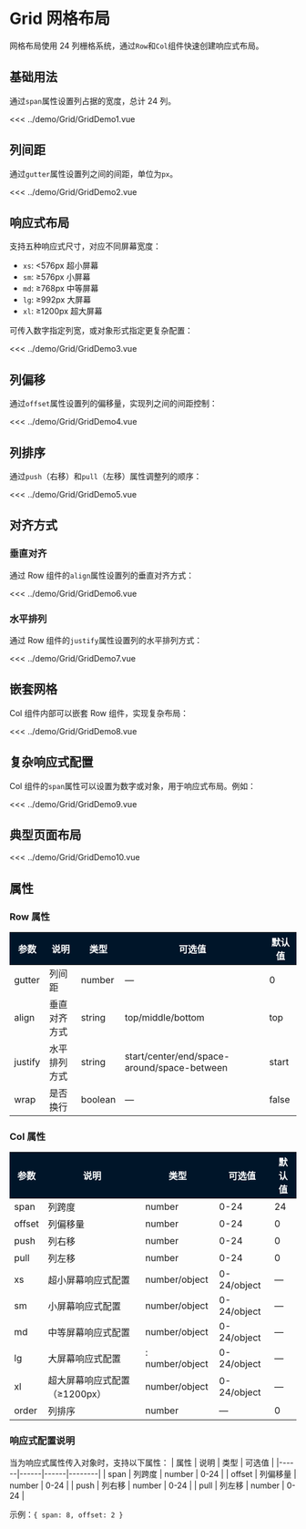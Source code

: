 # Grid 网格布局

<script setup>
import GridDemo1 from '../demo/Grid/GridDemo1.vue';
import GridDemo2 from '../demo/Grid/GridDemo2.vue';
import GridDemo3 from '../demo/Grid/GridDemo3.vue';
import GridDemo4 from '../demo/Grid/GridDemo4.vue';
import GridDemo5 from '../demo/Grid/GridDemo5.vue';
import GridDemo6 from '../demo/Grid/GridDemo6.vue';
import GridDemo7 from '../demo/Grid/GridDemo7.vue';
import GridDemo8 from '../demo/Grid/GridDemo8.vue';
import GridDemo9 from '../demo/Grid/GridDemo9.vue';
import GridDemo10 from '../demo/Grid/GridDemo10.vue';
</script>

网格布局使用 24 列栅格系统，通过`Row`和`Col`组件快速创建响应式布局。

## 基础用法

通过`span`属性设置列占据的宽度，总计 24 列。

<style>
  :root{
    --bg-color-1:rgba(100, 100, 100, 0.05);
    --border-1:1px solid rgba(231, 231, 231, 0.125);
  }
  
    .x-col{
        background:rgb(148, 148, 255); 
    }

    .demo-box{
      display: flex;
      align-items: center;
      justify-content: center;
      color:var(--color-text-1);
      background:hsl(217.2 91.2% 59.8%);
      border:1px solid hsla(200.6,94.4%,86.1%,0.5);
      background:var(--color-bg);
      border:1px solid var(--color-default);
      color:var(--color-default);
      padding:10px;
      margin:1px 1px;
    }
</style>

<Demo>
<GridDemo1/>
</Demo>

<CollapsibleCode>

<<< ../demo/Grid/GridDemo1.vue

</CollapsibleCode>

## 列间距

通过`gutter`属性设置列之间的间距，单位为`px`。

<Demo>
<GridDemo2/>
</Demo>

<CollapsibleCode>

<<< ../demo/Grid/GridDemo2.vue

</CollapsibleCode>

## 响应式布局

支持五种响应式尺寸，对应不同屏幕宽度：

- `xs`: <576px 超小屏幕
- `sm`: ≥576px 小屏幕
- `md`: ≥768px 中等屏幕
- `lg`: ≥992px 大屏幕
- `xl`: ≥1200px 超大屏幕

可传入数字指定列宽，或对象形式指定更复杂配置：

<Demo>
<GridDemo3/>
</Demo>

<CollapsibleCode>

<<< ../demo/Grid/GridDemo3.vue

</CollapsibleCode>

## 列偏移

通过`offset`属性设置列的偏移量，实现列之间的间距控制：

<Demo>
<GridDemo4/>
</Demo>

<CollapsibleCode>

<<< ../demo/Grid/GridDemo4.vue

</CollapsibleCode>

## 列排序

通过`push`（右移）和`pull`（左移）属性调整列的顺序：
<Demo>
<GridDemo5/>
</Demo>

<CollapsibleCode>

<<< ../demo/Grid/GridDemo5.vue

</CollapsibleCode>

## 对齐方式

### 垂直对齐

通过 Row 组件的`align`属性设置列的垂直对齐方式：
<Demo>
<GridDemo6/>
</Demo>

<CollapsibleCode>

<<< ../demo/Grid/GridDemo6.vue

</CollapsibleCode>

### 水平排列

通过 Row 组件的`justify`属性设置列的水平排列方式：
<Demo>
<GridDemo7/>
</Demo>

<CollapsibleCode>

<<< ../demo/Grid/GridDemo7.vue

</CollapsibleCode>

## 嵌套网格

Col 组件内部可以嵌套 Row 组件，实现复杂布局：
<Demo>
<GridDemo8/>
</Demo>

<CollapsibleCode>

<<< ../demo/Grid/GridDemo8.vue

</CollapsibleCode>

## 复杂响应式配置

Col 组件的`span`属性可以设置为数字或对象，用于响应式布局。例如：
<Demo>
<GridDemo9/>
</Demo>

<CollapsibleCode>

<<< ../demo/Grid/GridDemo9.vue

</CollapsibleCode>

## 典型页面布局

<Demo>
<GridDemo10/>
</Demo>

<style scoped>
.page-layout {
  /* min-height: 100vh; */
}

.header, .footer {
  background: #001529;
  color: white;
  text-align: center;
  padding: 20px;
}

.sidebar, .right-sidebar {
  background:rgb(250, 250, 250);
  min-height: 400px;
  padding: 20px;
  border: 1px solid rgb(228, 228, 231);
}

.main-content {
  background: white;
  min-height: 400px;
  padding: 20px;
  border: 1px solid rgb(228, 228, 231);
}
</style>

<CollapsibleCode>

<<< ../demo/Grid/GridDemo10.vue

</CollapsibleCode>

## 属性

### Row 属性

| 参数    | 说明         | 类型    | 可选值                                      | 默认值 |
| ------- | ------------ | ------- | ------------------------------------------- | ------ |
| gutter  | 列间距       | number  | —                                           | 0      |
| align   | 垂直对齐方式 | string  | top/middle/bottom                           | top    |
| justify | 水平排列方式 | string  | start/center/end/space-around/space-between | start  |
| wrap    | 是否换行     | boolean | —                                           | false  |

### Col 属性

| 参数   | 说明                          | 类型            | 可选值      | 默认值 |
| ------ | ----------------------------- | --------------- | ----------- | ------ |
| span   | 列跨度                        | number          | 0-24        | 24     |
| offset | 列偏移量                      | number          | 0-24        | 0      |
| push   | 列右移                        | number          | 0-24        | 0      |
| pull   | 列左移                        | number          | 0-24        | 0      |
| xs     | 超小屏幕响应式配置            | number/object   | 0-24/object | —      |
| sm     | 小屏幕响应式配置              | number/object   | 0-24/object | —      |
| md     | 中等屏幕响应式配置            | number/object   | 0-24/object | —      |
| lg     | 大屏幕响应式配置              | : number/object | 0-24/object | —      |
| xl     | 超大屏幕响应式配置（≥1200px） | number/object   | 0-24/object | —      |
| order  | 列排序                        | number          | —           | 0      |

### 响应式配置说明

当为响应式属性传入对象时，支持以下属性：
| 属性 | 说明 | 类型 | 可选值 |
|------|------|------|--------|
| span | 列跨度 | number | 0-24 |
| offset | 列偏移量 | number | 0-24 |
| push | 列右移 | number | 0-24 |
| pull | 列左移 | number | 0-24 |

示例：`{ span: 8, offset: 2 }`
